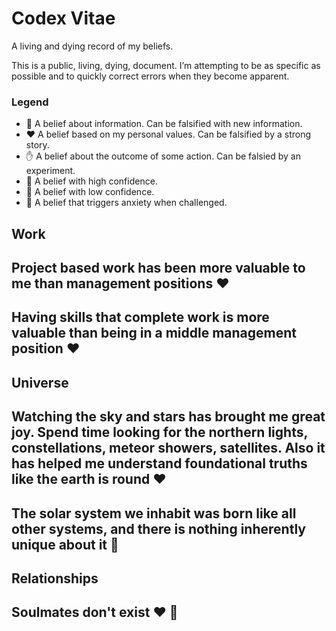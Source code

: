 # Codex Vitae


A living and dying record of my beliefs.

This is a public, living, dying, document. I’m attempting to be as specific as possible and to quickly correct errors when they become apparent.

### Legend

 - 🧠 A belief about information. Can be falsified with new information.
 - ❤️ A belief based on my personal values. Can be falsified by a strong story.
 - ✋ A belief about the outcome of some action. Can be falsied by an experiment.
 - 💪 A belief with high confidence.
 - 🤞 A belief with low confidence.
 - 🐲 A belief that triggers anxiety when challenged.

## Work

Project based work has been more valuable to me than management positions ❤️
---
Having skills that complete work is more valuable than being in a middle management position ❤️
---

## Universe

Watching the sky and stars has brought me great joy. Spend time looking for the northern lights, constellations, meteor showers, satellites. Also it has helped me understand foundational truths like the earth is round ❤️
---
The solar system we inhabit was born like all other systems, and there is nothing inherently unique about it 💪
---

## Relationships

Soulmates don't exist ❤️ 🐲
---
